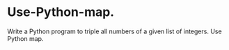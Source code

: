 # Use-Python-map.
Write a Python program to triple all numbers of a given list of integers. Use Python map.
